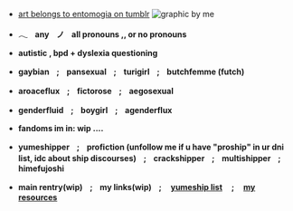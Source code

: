 - <ins>art belongs to entomogia on tumblr</ins>
![graphic by me](https://i.postimg.cc/BvfW2WhK/103-Sem-T-tulo-20250629174218.png)
- **𓂃ㅤanyㅤノㅤall pronouns ,, or no pronouns**
- **autistic , bpd + dyslexia questioning**
- **gaybianㅤ;ㅤpansexualㅤ;ㅤturigirlㅤ;ㅤbutchfemme (futch)**
- **aroacefluxㅤ;ㅤfictoroseㅤ;ㅤaegosexual**
- **genderfluidㅤ;ㅤboygirlㅤ;ㅤagenderflux**
- **fandoms im in: wip ....**
- **yumeshipperㅤ;ㅤprofiction (unfollow me if u have "proship" in ur dni list, idc about ship discourses)ㅤ;ㅤcrackshipperㅤ;ㅤmultishipperㅤ;ㅤhimefujoshi**

- **main rentry(wip)ㅤ;ㅤmy links(wip)ㅤ;ㅤ [yumeship list](https://rentry.co/--kris) ㅤ;ㅤ [my resources](https://rentry.co/blehface)**
